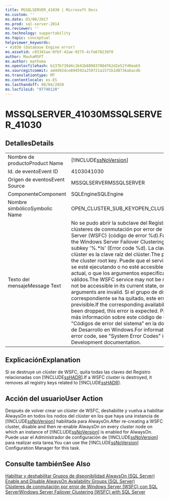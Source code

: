 ```yaml
---
title: MSSQLSERVER_41030 | Microsoft Docs
ms.custom: ''
ms.date: 03/08/2017
ms.prod: sql-server-2014
ms.reviewer: ''
ms.technology: supportability
ms.topic: conceptual
helpviewer_keywords:
- 41030 (Database Engine error)
ms.assetid: c85341ae-0fbf-42ae-9275-4cfe678238f0
author: MashaMSFT
ms.author: mathoma
ms.openlocfilehash: b137b739d4c1641b88983708df62d2e52fd0eab5
ms.sourcegitcommit: ad4d92dce894592a259721a1571b1d8736abacdb
ms.translationtype: MT
ms.contentlocale: es-ES
ms.lasthandoff: 08/04/2020
ms.locfileid: "87748120"
---
```

# <a name="mssqlserver_41030"></a><span data-ttu-id="60ff8-102">MSSQLSERVER_41030</span><span class="sxs-lookup"><span data-stu-id="60ff8-102">MSSQLSERVER_41030</span></span>
    
## <a name="details"></a><span data-ttu-id="60ff8-103">Detalles</span><span class="sxs-lookup"><span data-stu-id="60ff8-103">Details</span></span>  
  
|||  
|-|-|  
|<span data-ttu-id="60ff8-104">Nombre de producto</span><span class="sxs-lookup"><span data-stu-id="60ff8-104">Product Name</span></span>|[!INCLUDE[ssNoVersion](../../includes/ssnoversion-md.md)]|  
|<span data-ttu-id="60ff8-105">Id. de evento</span><span class="sxs-lookup"><span data-stu-id="60ff8-105">Event ID</span></span>|<span data-ttu-id="60ff8-106">41030</span><span class="sxs-lookup"><span data-stu-id="60ff8-106">41030</span></span>|  
|<span data-ttu-id="60ff8-107">Origen de eventos</span><span class="sxs-lookup"><span data-stu-id="60ff8-107">Event Source</span></span>|<span data-ttu-id="60ff8-108">MSSQLSERVER</span><span class="sxs-lookup"><span data-stu-id="60ff8-108">MSSQLSERVER</span></span>|  
|<span data-ttu-id="60ff8-109">Componente</span><span class="sxs-lookup"><span data-stu-id="60ff8-109">Component</span></span>|<span data-ttu-id="60ff8-110">SQLEngine</span><span class="sxs-lookup"><span data-stu-id="60ff8-110">SQLEngine</span></span>|  
|<span data-ttu-id="60ff8-111">Nombre simbólico</span><span class="sxs-lookup"><span data-stu-id="60ff8-111">Symbolic Name</span></span>|<span data-ttu-id="60ff8-112">OPEN_CLUSTER_SUB_KEY</span><span class="sxs-lookup"><span data-stu-id="60ff8-112">OPEN_CLUSTER_SUB_KEY</span></span>|  
|<span data-ttu-id="60ff8-113">Texto del mensaje</span><span class="sxs-lookup"><span data-stu-id="60ff8-113">Message Text</span></span>|<span data-ttu-id="60ff8-114">No se pudo abrir la subclave del Registro '%.\*ls' de clústeres de conmutación por error de Windows Server (WSFC) (código de error %d).</span><span class="sxs-lookup"><span data-stu-id="60ff8-114">Failed to open the Windows Server Failover Clustering registry subkey '%.\*ls' (Error code %d).</span></span>  <span data-ttu-id="60ff8-115">La clave principal del clúster es la clave raíz del clúster.</span><span class="sxs-lookup"><span data-stu-id="60ff8-115">The parent key is the cluster root key.</span></span>  <span data-ttu-id="60ff8-116">Puede que el servicio WSFC no se esté ejecutando o no esté accesible en su estado actual, o que los argumentos especificados no sean válidos.</span><span class="sxs-lookup"><span data-stu-id="60ff8-116">The WSFC service may not be running or may not be accessible in its current state, or the specified arguments are invalid.</span></span> <span data-ttu-id="60ff8-117">Si el grupo de disponibilidad correspondiente se ha quitado, este error es previsible.</span><span class="sxs-lookup"><span data-stu-id="60ff8-117">If the corresponding availability group has been dropped, this error is expected.</span></span> <span data-ttu-id="60ff8-118">Para obtener más información sobre este código de error, vea "Códigos de error del sistema” en la documentación de Desarrollo en Windows.</span><span class="sxs-lookup"><span data-stu-id="60ff8-118">For information about this error code, see "System Error Codes" in the Windows Development documentation.</span></span>|  
  
## <a name="explanation"></a><span data-ttu-id="60ff8-119">Explicación</span><span class="sxs-lookup"><span data-stu-id="60ff8-119">Explanation</span></span>  
 <span data-ttu-id="60ff8-120">Si se destruye un clúster de WSFC, quita todas las claves del Registro relacionadas con [!INCLUDE[ssHADR](../../includes/sshadr-md.md)].</span><span class="sxs-lookup"><span data-stu-id="60ff8-120">If a WSFC cluster is destroyed, it removes all registry keys related to [!INCLUDE[ssHADR](../../includes/sshadr-md.md)].</span></span>  
  
## <a name="user-action"></a><span data-ttu-id="60ff8-121">Acción del usuario</span><span class="sxs-lookup"><span data-stu-id="60ff8-121">User Action</span></span>  
 <span data-ttu-id="60ff8-122">Después de volver crear un clúster de WSFC, deshabilite y vuelva a habilitar AlwaysOn en todos los nodos del clúster en los que haya una instancia de [!INCLUDE[ssNoVersion](../../includes/ssnoversion-md.md)] habilitada para AlwaysOn.</span><span class="sxs-lookup"><span data-stu-id="60ff8-122">After re-creating a WSFC cluster, disable and then re-enable AlwaysOn on every cluster node on which an instance of [!INCLUDE[ssNoVersion](../../includes/ssnoversion-md.md)] is enabled for AlwaysOn.</span></span> <span data-ttu-id="60ff8-123">Puede usar el Administrador de configuración de [!INCLUDE[ssNoVersion](../../includes/ssnoversion-md.md)] para realizar esta tarea.</span><span class="sxs-lookup"><span data-stu-id="60ff8-123">You can use the [!INCLUDE[ssNoVersion](../../includes/ssnoversion-md.md)] Configuration Manager for this task.</span></span>  
  
## <a name="see-also"></a><span data-ttu-id="60ff8-124">Consulte también</span><span class="sxs-lookup"><span data-stu-id="60ff8-124">See Also</span></span>  
 <span data-ttu-id="60ff8-125">[Habilitar y deshabilitar Grupos de disponibilidad AlwaysOn &#40;SQL Server&#41;](../../database-engine/availability-groups/windows/enable-and-disable-always-on-availability-groups-sql-server.md) </span><span class="sxs-lookup"><span data-stu-id="60ff8-125">[Enable and Disable AlwaysOn Availability Groups &#40;SQL Server&#41;](../../database-engine/availability-groups/windows/enable-and-disable-always-on-availability-groups-sql-server.md) </span></span>  
 [<span data-ttu-id="60ff8-126">Clústeres de conmutación por error de Windows Server &#40;WSFC&#41; con SQL Server</span><span class="sxs-lookup"><span data-stu-id="60ff8-126">Windows Server Failover Clustering &#40;WSFC&#41; with SQL Server</span></span>](../../sql-server/failover-clusters/windows/windows-server-failover-clustering-wsfc-with-sql-server.md)  
  
  

